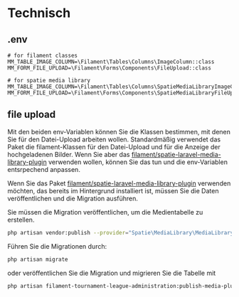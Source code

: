# Technisch

## .env

```console
# for filament classes
MM_TABLE_IMAGE_COLUMN=\Filament\Tables\Columns\ImageColumn::class
MM_FORM_FILE_UPLOAD=\Filament\Forms\Components\FileUpload::class

# for spatie media library
MM_TABLE_IMAGE_COLUMN=\Filament\Tables\Columns\SpatieMediaLibraryImageColumn::class
MM_FORM_FILE_UPLOAD=\Filament\Forms\Components\SpatieMediaLibraryFileUpload::class
```

## file upload

Mit den beiden env-Variablen können Sie die Klassen bestimmen, mit denen Sie für den Datei-Upload arbeiten wollen. Standardmäßig verwendet das Paket die filament-Klassen für den Datei-Upload und für die Anzeige der hochgeladenen Bilder. Wenn Sie aber das [filament/spatie-laravel-media-library-plugin](https://filamentphp.com/docs/2.x/spatie-laravel-media-library-plugin/installation#requirements) verwenden wollen, können Sie das tun und die env-Variablen entsrpechend anpassen.

Wenn Sie das Paket [filament/spatie-laravel-media-library-plugin](https://filamentphp.com/docs/2.x/spatie-laravel-media-library-plugin/installation#requirements) verwenden möchten, das bereits im Hintergrund installiert ist, müssen Sie die Daten veröffentlichen und die Migration ausführen.

Sie müssen die Migration veröffentlichen, um die Medientabelle zu erstellen.

```bash
php artisan vendor:publish --provider="Spatie\MediaLibrary\MediaLibraryServiceProvider" --tag="migrations"
```

Führen Sie die Migrationen durch:
  
```bash
php artisan migrate
```
  
oder veröffentlichen Sie die Migration und migrieren Sie die Tabelle mit

```bash
php artisan filament-tournament-league-administration:publish-media-plugin-and-migrate
```